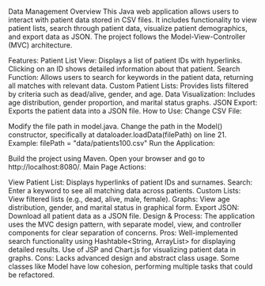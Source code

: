 Data Management
Overview
This Java web application allows users to interact with patient data stored in CSV files. It includes functionality to view patient lists, search through patient data, visualize patient demographics, and export data as JSON. The project follows the Model-View-Controller (MVC) architecture.

Features:
Patient List View: Displays a list of patient IDs with hyperlinks. Clicking on an ID shows detailed information about that patient.
Search Function: Allows users to search for keywords in the patient data, returning all matches with relevant data.
Custom Patient Lists: Provides lists filtered by criteria such as dead/alive, gender, and age.
Data Visualization: Includes age distribution, gender proportion, and marital status graphs.
JSON Export: Exports the patient data into a JSON file.
How to Use:
Change CSV File:

Modify the file path in model.java. Change the path in the Model() constructor, specifically at dataloader.loadData(filePath) on line 21.
Example: filePath = "data/patients100.csv"
Run the Application:

Build the project using Maven.
Open your browser and go to http://localhost:8080/.
Main Page Actions:

View Patient List: Displays hyperlinks of patient IDs and surnames.
Search: Enter a keyword to see all matching data across patients.
Custom Lists: View filtered lists (e.g., dead, alive, male, female).
Graphs: View age distribution, gender, and marital status in graphical form.
Export JSON: Download all patient data as a JSON file.
Design & Process:
The application uses the MVC design pattern, with separate model, view, and controller components for clear separation of concerns.
Pros:
Well-implemented search functionality using Hashtable<String, ArrayList<String>> for displaying detailed results.
Use of JSP and Chart.js for visualizing patient data in graphs.
Cons:
Lacks advanced design and abstract class usage.
Some classes like Model have low cohesion, performing multiple tasks that could be refactored.
